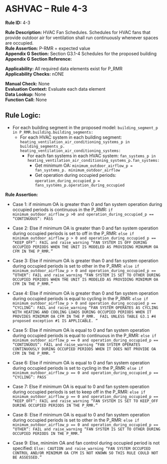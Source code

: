 # ASHVAC – Rule 4-3

**Rule ID:** 4-3
 
**Rule Description:** HVAC Fan Schedules. Schedules for HVAC fans that provide outdoor air for ventilation shall run continuously whenever spaces are occupied.  
**Rule Assertion:** P-RMR = expected value                                           
**Appendix G Section:** Section G3.1-4 Schedules for the proposed building  
**Appendix G Section Reference:**  

**Applicability:** All required data elements exist for P_RMR  
**Applicability Checks:** nONE 

**Manual Check:** None  
**Evaluation Context:** Evaluate each data element  
**Data Lookup:** None  
**Function Call:** None

## Rule Logic:
- For each building segment in the proposed model: ```building_segment_p in P_RMR.building.building_segments:```
	- For each HVAC system in each building segment: ```heating_ventilation_air_conditioning_systems_p in building_segments_p. heating_ventilation_air_conditioning_systems:```
		- For each fan systems in each HVAC system: ```fan_systems_p in heating_ventilation_air_conditioning_systems_p.fan_systems:```
			- Get minimum OA: ```minimum_outdoor_airflow_p = fan_systems_p. minimum_outdoor_airflow```
			- Get operation during occupied periods: ```operation_during_occupied_p = fans_systems_p.operation_during_occupied```

**Rule Assertion:**
- Case 1: if minimum OA is greater than 0 and fan system operation during occupied periods is continuous in the P_RMR: ```if minimum_outdoor_airflow_p >0 and operation_during_occupied_p == “CONTINUOUS”: PASS```

- Case 2: Else if minimum OA is greater than 0 and fan system operation during occupied periods is set to off in the P_RMR: ```else if minimum_outdoor_airflow_p > 0 and operation_during_occupied_p == “KEEP_OFF”: FAIL and raise_warning “FAN SYSTEM IS OFF DURING OCCUPIED PERIODS WHEN THE UNIT IS MODELED AS PROVIDING MINUMUM OA CFM IN THE P_RMR.”```

- Case 3: Else if minimum OA is greater than 0 and fan system operation during occupied periods is set to other in the P_RMR: ```else if minimum_outdoor_airflow_p > 0 and operation_during_occupied_p == “OTHER”: FAIL and raise_warning “FAN SYSTEM IS SET TO OTHER DURING OCCUPIED PERIODS WHEN THE UNIT IS MODELED AS PROVIDING MINIMUM OA CFM IN THE P_RMR.”```

- Case 4: Else if minimum OA is greater than 0 and fan system operation during occupied periods is equal to cycling in the P_RMR: ```else if minimum_outdoor_airflow_p > 0 and operation_during_occupied_p == “CYCLING”: FAIL and raise_warning “FAN SYSTEM OPERATES AS CYCLING WITH HEATING AND COOLING LOADS DURING OCCUPIED PERIODS WHEN IT PROVIDES MINIMUM OA CFM IN THE P_RMR.  FAIL UNLESS TABLE G3.1 #4 proposed exception #1 IS APPLICABLE. ”```

- Case 5: Else if minimum OA is equal to 0 and fan system operation during occupied periods is equal to continuous in the P_RMR: ```else if minimum_outdoor_airflow_p == 0 and operation_during_occupied_p == “CONTINUOUS”: FAIL and raise_warning “FAN SYSTEM OPERATES CONTINUOUSLY DURING OCCUPIED PERIODS WHEN IT DOES NOT PROVIDE OA CFM IN THE P_RMR. ”```

- Case 6: Else if minimum OA is equal to 0 and fan system operation during occupied periods is set to cycling in the P_RMR: ```else if minimum_outdoor_airflow_p == 0 and operation_during_occupied_p == “CYCLING”: PASS```

- Case 7: Else if minimum OA is equal to 0 and fan system operation during occupied periods is set to keep off in the P_RMR: ```else if minimum_outdoor_airflow_p == 0 and operation_during_occupied_p == “KEEP_OFF”: FAIL and raise_warning “FAN SYSTEM IS SET TO KEEP_OFF DURING OCCUPIED PERIODS IN THE P_RMR.”```

- Case 8: Else if minimum OA is equal to 0 and fan system operation during occupied periods is set to other in the P_RMR: ```else if minimum_outdoor_airflow_p == 0 and operation_during_occupied_p == “OTHER”: FAIL and raise_warning “FAN SYSTEM IS SET TO OTHER DURING OCCUPIED PERIODS IN THE P_RMR.”```

- Case 9: Else, minimim OA and fan control during occupied period is not specified: ```Else: CAUTION and raise_warning “FAN SYSTEM OCCUPIED CONTROL AND/OR MINIMUM OA CFM IS NOT KNOWN SO THIS RULE COULD NOT BE ASSESSED.”```



